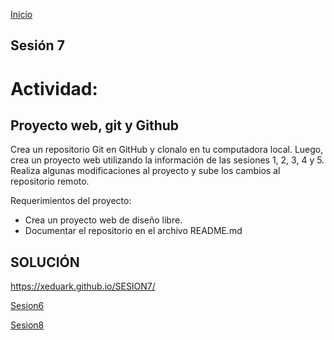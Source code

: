 <!-- No borrar o modificar -->
[Inicio](./index.md)

## Sesión 7 


# Actividad: 
## Proyecto web, git y Github

Crea un repositorio Git en GitHub y clonalo en tu computadora local. Luego, crea un proyecto web utilizando la información de las sesiones 1, 2, 3, 4 y 5. Realiza algunas modificaciones al proyecto y sube los cambios al repositorio remoto.

Requerimientos del proyecto:

* Crea un proyecto web de diseño libre.
* Documentar el repositorio en el archivo README.md

## SOLUCIÓN 

https://xeduark.github.io/SESION7/

[Sesion6](https://xeduark.github.io/Evidencias_introduccion_a_la_programacion/sesion6.html)

[Sesion8](https://xeduark.github.io/Evidencias_introduccion_a_la_programacion/sesion8.html)






